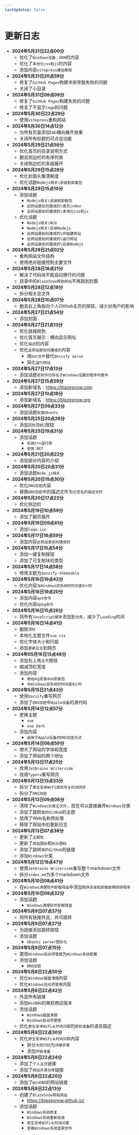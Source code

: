 ```yaml
---
lastUpdated: false
---
```


# 更新日志

- **2024年5月31日22点00分**
  - 优化了```Windows设备：DOH```的内容
  - 优化了```本地化css和js```的内容
  - 添加内容```vitepress建站教程```
- **2024年5月31日20点59分**
  - 修复了```GitHub Pages```构建冲突导致失败的问题
  - 关闭了小目录
- **2024年5月31日09点09分**
  - 修复了```GitHub Pages```构建失败的问题
  - 修复了不显示```logo```的问题
- **2024年5月30日22点29分**
  - 使用``vitepress``重构网站
- **2024年5月30日14点12分**
  - 为所有页面添加tab横向展开效果
  - 关闭所有标题的可点击功能
- **2024年5月29日21点56分**
  - 优化首页的目录说明方式
  - 删去侧边栏的有序列表
  - 关闭侧边栏的多层展开
- **2024年5月29日15点28分**
  - 优化封面头像清晰度
  - 优化话题```Nodejs相关\安装和卸载包```
- **2024年5月29日15点10分**
  - 添加话题
    - ```Nodejs相关\安装和卸载包```
    - ```此网站是如何建成的\填充index```
    - ```此网站是如何建成的\本地化css和js```
  - 优化话题
    - ```Nodejs相关\NCU```
    - ```Nodejs相关\安装Nodejs```
    - ```此网站是如何建成的\开始建网站```
    - ```此网站是如何建成的\运行网站```
    - ```此网站是如何建成的\安装Nodejs```
- **2024年5月28日21点02分**
  - 重构网站文件结构
  - 使用绝对链接控制主要文件
- **2024年5月28日18点21分**
  - 解决了代码块不能自动换行的问题
  - 目录中的```BlazeSnow帮助网站```不再跳到封面
- **2024年5月28日12点18分**
  - 拆分相关总文件
- **2024年5月28日10点07分**
  - 删去右上角指向个人GitHub主页的按钮，减少对用户的影响
- **2024年5月27日21点54分**
  - 添加封面
- **2024年5月27日21点13分**
  - 优化链接颜色
  - 优化首页展示：横向显示网址
  - 优化```描述```的内容
  - 优化```此网站是如何建成的```内容
    - 用```bat文件```替代```docsify serve```
    - 简化```运行网站```
- **2024年5月27日17点13分**
  - 添加话题```若软件仍存在于Windows设置的程序列表中```
- **2024年5月27日15点59分**
  - 添加新域名：<https://blazesnow.com>
- **2024年5月27日10点18分**
  - 添加新域名：<https://blazesnow.org>
- **2024年5月27日09点33分**
  - 添加话题```安装Ubuntu```
- **2024年5月25日20点26分**
  - 添加```回到顶部🚀```按钮
- **2024年5月25日19点31分**
  - 添加话题
    - ```安装C++运行库```
    - ```安装.NET```
- **2024年5月21日20点22分**
  - 添加部分内容的介绍
- **2024年5月20日20点31分**
  - 添加话题```Node.js相关```
- **2024年5月20日19点30分**
  - 优化```DNS加密```内容
  - 替换```DNS加密```中的描述文件为```已签名的描述文件```
- **2024年5月20日17点22分**
  - 优化侧边栏
- **2024年5月19日10点59分**
  - 添加了翻页插件
- **2024年5月19日09点41分**
  - 添加```logo.ico```
- **2024年5月17日16点59分**
  - 添加内容```此网站是如何建成的```
- **2024年5月17日15点54分**
  - 添加一键复制按钮
  - 添加了可复制块的类型
- **2024年5月17日14点58分**
  - 修改主题为```docsify-themeable```
- **2024年5月16日19点42分**
  - 优化内容```与Windows双系统的时间差8小时```
- **2024年5月16日19点20分**
  - 添加内容```apt命令```
  - 优化内容```dpkg命令```
- **2024年5月16日15点26分**
  - 将所有```JavaScript脚本```添加到```仓库```，减少了```Loading```时间
- **2024年5月16日14点41分**
  - 删除```顶栏```
  - 本地化主题文件```vue.css```
  - 优化字体大小和行距
  - 添加```更新日志```到网页
- **2024年05月16日13点48分**
  - 添加右上角```主页```按钮
  - 缩减顶栏宽度
  - 添加内容
    - ```用dpkg安装deb安装包```
    - ```与Windows双系统的时间差8小时```
- **2024年5月15日21点43分**
  - 使用```Docsify```重写网页
  - 添加了```DNS加密```中```Apple设备```的源代码
- **2024年5月14日12点57分**
  - 更换主题
    - ```vue```
    - ```vue dark```
  - 添加内容
    - ```适用于Apple设备的DNS加密方式```
- **2024年5月14日08点59分**
  - 增大了网站的字体和宽度
  - 添加了网站的两个地址
- **2024年5月13日17点25分**
  - 弃用```Jetbrains Writerside```
  - 改用```Typora```重写网页
- **2024年5月13日13点33分**
  - 拆分了```原生安卓WiFi感叹号＆时间同步```
  - 拆分了```DNS加密```
- **2024年5月13日09点06分**
  - 清除了```Windows分类主文件```，现在可以直接展开```Windows```分类
  - 添加了跳转```我的GitHub```的主题
  - 禁用了Web名称预处理
  - 移除了网站中的更新日志
- **2024年5月13日07点36分**
  - 更新了```主题色```
  - 更新了```网站图标```和```标头图标```
  - 添加了跳转```我的GitHub```的链接
  - 添加```Windows```分类
- **2024年5月12日19点47分**
  - 使用```Jetbrains Writerside```重写整个markdown文件
  - 拆分```index.md```为多个markdown文件
- **2024年5月10日08点41分**
  - 在```Windows清理软件卸载残留```中添加```程序安装和卸载故障排除程序```
- **2024年5月10日08点32分**
  - 添加话题
    - ```Windows清理软件卸载残留```
- **2024年5月9日07点37分**
  - 将所有链接外显，并可跳转
- **2024年5月9日07点27分**
  - 为链接添加跳转按钮
  - 添加话题
    - ```Ubuntu server图形化```
- **2024年5月9日07点15分**
  - 更改```Windows启动项管理```为```Windows系统配置```
  - 添加话题
    - ```DNS加密```
- **2024年5月8日22点50分**
  - 优化```Windows磁盘清理```内容
  - 优化```Windows启动项管理```内容
- **2024年5月8日22点42分**
  - 外显所有链接
  - 添加```WinDBG```的微软商店版本
  - 添加话题
    - ```Windows磁盘清理```
    - ```Windows启动项管理```
  - 优化```原生安卓WiFi＆时间问题```的```提前准备```的语言描述
- **2024年5月8日22点30分**
  - 优化```原生安卓WiFi＆时间问题```内容
    - 拆分```大段代码```为```详细步骤```
    - 添加```开始准备```
- **2024年5月8日22点24分**
  - 添加了```个人主页```链接
  - 添加了```网站开源仓库```链接
- **2024年5月8日22点20分**
  - 添加了```WinDBG```的网站链接
- **2024年5月8日22点13分**
  - 创建了```BlazeSnow帮助网站```
    - <https://blazesnow.github.io/>
  - 添加话题
    - ```Windows系统修复```
    - ```Windows系统重新安装```
    - ```原生安卓WiFi＆时间问题```
    - ```查看Windows系统蓝屏文件```
